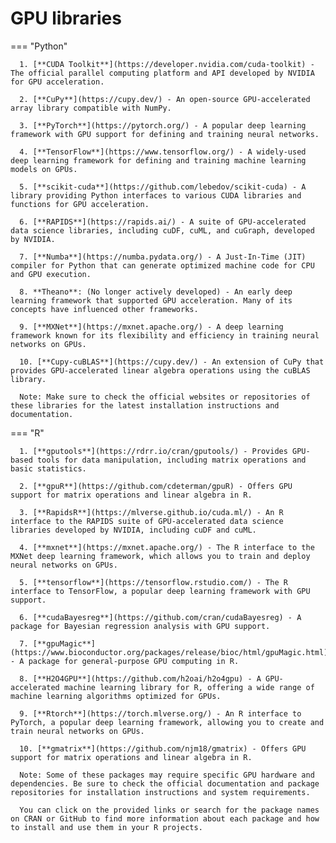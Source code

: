# GPU libraries

=== "Python"
    <br />
      
      1. [**CUDA Toolkit**](https://developer.nvidia.com/cuda-toolkit) - The official parallel computing platform and API developed by NVIDIA for GPU acceleration.

      2. [**CuPy**](https://cupy.dev/) - An open-source GPU-accelerated array library compatible with NumPy.

      3. [**PyTorch**](https://pytorch.org/) - A popular deep learning framework with GPU support for defining and training neural networks.

      4. [**TensorFlow**](https://www.tensorflow.org/) - A widely-used deep learning framework for defining and training machine learning models on GPUs.

      5. [**scikit-cuda**](https://github.com/lebedov/scikit-cuda) - A library providing Python interfaces to various CUDA libraries and functions for GPU acceleration.

      6. [**RAPIDS**](https://rapids.ai/) - A suite of GPU-accelerated data science libraries, including cuDF, cuML, and cuGraph, developed by NVIDIA.

      7. [**Numba**](https://numba.pydata.org/) - A Just-In-Time (JIT) compiler for Python that can generate optimized machine code for CPU and GPU execution.

      8. **Theano**: (No longer actively developed) - An early deep learning framework that supported GPU acceleration. Many of its concepts have influenced other frameworks.

      9. [**MXNet**](https://mxnet.apache.org/) - A deep learning framework known for its flexibility and efficiency in training neural networks on GPUs.

      10. [**Cupy-cuBLAS**](https://cupy.dev/) - An extension of CuPy that provides GPU-accelerated linear algebra operations using the cuBLAS library.

      Note: Make sure to check the official websites or repositories of these libraries for the latest installation instructions and documentation.


=== "R"
    <br />
      
      1. [**gputools**](https://rdrr.io/cran/gputools/) - Provides GPU-based tools for data manipulation, including matrix operations and basic statistics.

      2. [**gpuR**](https://github.com/cdeterman/gpuR) - Offers GPU support for matrix operations and linear algebra in R.

      3. [**RapidsR**](https://mlverse.github.io/cuda.ml/) - An R interface to the RAPIDS suite of GPU-accelerated data science libraries developed by NVIDIA, including cuDF and cuML.

      4. [**mxnet**](https://mxnet.apache.org/) - The R interface to the MXNet deep learning framework, which allows you to train and deploy neural networks on GPUs.

      5. [**tensorflow**](https://tensorflow.rstudio.com/) - The R interface to TensorFlow, a popular deep learning framework with GPU support.

      6. [**cudaBayesreg**](https://github.com/cran/cudaBayesreg) - A package for Bayesian regression analysis with GPU support.

      7. [**gpuMagic**](https://www.bioconductor.org/packages/release/bioc/html/gpuMagic.html) - A package for general-purpose GPU computing in R.

      8. [**H2O4GPU**](https://github.com/h2oai/h2o4gpu) - A GPU-accelerated machine learning library for R, offering a wide range of machine learning algorithms optimized for GPUs.

      9. [**Rtorch**](https://torch.mlverse.org/) - An R interface to PyTorch, a popular deep learning framework, allowing you to create and train neural networks on GPUs.

      10. [**gmatrix**](https://github.com/njm18/gmatrix) - Offers GPU support for matrix operations and linear algebra in R.

      Note: Some of these packages may require specific GPU hardware and dependencies. Be sure to check the official documentation and package repositories for installation instructions and system requirements.

      You can click on the provided links or search for the package names on CRAN or GitHub to find more information about each package and how to install and use them in your R projects.
